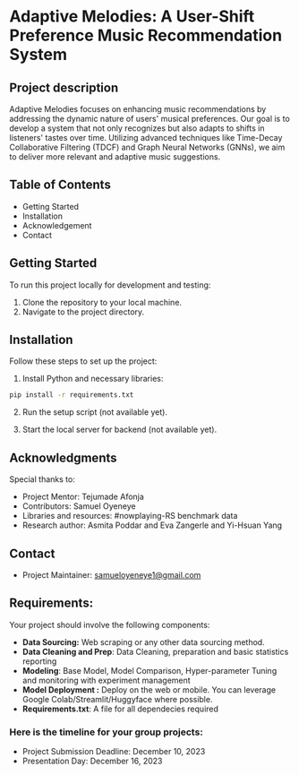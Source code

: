 # Adaptive Melodies: A User-Shift Preference Music Recommendation System

## Project description 
Adaptive Melodies focuses on enhancing music recommendations by addressing the dynamic nature of users' musical preferences. Our goal is to develop a system that not only recognizes but also adapts to shifts in listeners' tastes over time. Utilizing advanced techniques like Time-Decay Collaborative Filtering (TDCF) and Graph Neural Networks (GNNs), we aim to deliver more relevant and adaptive music suggestions.

## Table of Contents

* Getting Started
* Installation
* Acknowledgement
* Contact


## Getting Started 
To run this project locally for development and testing:

1. Clone the repository to your local machine.
2. Navigate to the project directory.

## Installation
Follow these steps to set up the project:

1. Install Python and necessary libraries:

```bash
pip install -r requirements.txt
```

2. Run the setup script (not available yet).
   
3. Start the local server for backend (not available yet).

## Acknowledgments
Special thanks to:

* Project Mentor: Tejumade Afonja
* Contributors: Samuel Oyeneye
* Libraries and resources: #nowplaying-RS benchmark data
* Research author: Asmita Poddar and Eva Zangerle and Yi-Hsuan Yang

## Contact
* Project Maintainer: samueloyeneye1@gmail.com 

## Requirements:
Your project should involve the following components:
- **Data Sourcing:** Web scraping or any other data sourcing method.
- **Data Cleaning and Prep**: Data Cleaning, preparation and basic statistics reporting
- **Modeling**: Base Model, Model Comparison, Hyper-parameter Tuning and monitoring with experiment management
- **Model Deployment :** Deploy on the web or mobile. You can leverage Google Colab/Streamlit/Huggyface where possible.
- **Requirements.txt**: A file for all dependecies required

### Here is the timeline for your group projects:
- Project Submission Deadline: December 10, 2023
- Presentation Day: December 16, 2023
